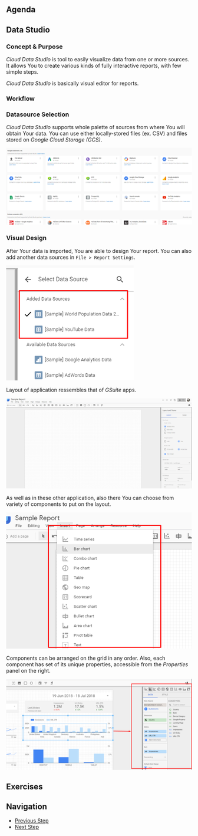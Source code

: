 ## Agenda

## Data Studio

### Concept & Purpose
*Cloud Data Studio* is tool to easily visualize data from one or more sources.
It allows You to create various kinds of fully interactive reports, with few simple steps.

*Cloud Data Studio* is basically visual editor for reports.

### Workflow

### Datasource Selection
*Cloud Data Studio* supports whole palette of sources from where You will obtain Your data.
You can use either locally-stored files (ex. CSV) and files stored on *Google Cloud Storage (GCS)*.

![Data Source Selection](https://github.com/gft-academy-pl/gcp-data-analysis-with-bigquery/blob/master/assets/datastudio_data-sources.png)

### Visual Design
After Your data is imported, You are able to design Your report.
You can also add another data sources in `File > Report Settings`.

![Multiple Data Sources](https://github.com/gft-academy-pl/gcp-data-analysis-with-bigquery/blob/master/assets/datastudio_mutliple-datasources.png)

Layout of application ressembles that of *GSuite* apps.

![Report Design](https://github.com/gft-academy-pl/gcp-data-analysis-with-bigquery/blob/master/assets/datastudio_report-design.png)

As well as in these other application, also there You can choose from variety of components to put on the layout.

![Inserting Components](https://github.com/gft-academy-pl/gcp-data-analysis-with-bigquery/blob/master/assets/datastudio_components.png)

Components can be arranged on the grid in any order. Also, each component has set of its unique properties, accessible from the *Properties* panel on the right.

![Component Properties](https://github.com/gft-academy-pl/gcp-data-analysis-with-bigquery/blob/master/assets/datastudio_properties.png)


## Exercises

## Navigation

- [Previous Step](./02-bigquery.md)
- [Next Step](./04-dataprep.md)
